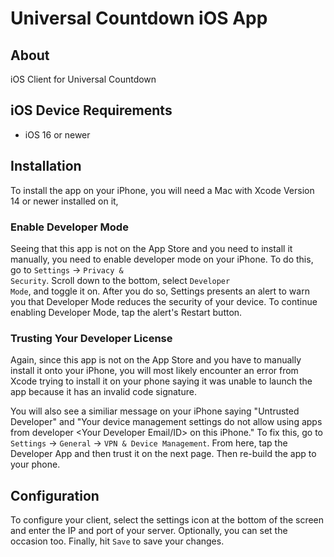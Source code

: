 # Universal Countdown iOS App

## About
iOS Client for Universal Countdown

## iOS Device Requirements
  * iOS 16 or newer

## Installation
To install the app on your iPhone, you will need a Mac with Xcode 
Version 14 or newer installed on it,

### Enable Developer Mode
Seeing that this app is not on the App Store and you need to install 
it manually, you need to enable developer mode on your iPhone. To do
this, go to <code>Settings</code> -> <code>Privacy & Security</code>. 
Scroll down to the bottom, select <code>Developer Mode</code>, and 
toggle it on. After you do so, Settings presents an alert to warn you 
that Developer Mode reduces the security of your device. To continue 
enabling Developer Mode, tap the alert's Restart button.

### Trusting Your Developer License
Again, since this app is not on the App Store and you have to manually 
install it onto your iPhone, you will most likely encounter an error 
from Xcode trying to install it on your phone saying it was unable to 
launch the app because it has an invalid code signature. 

You will also see a similiar message on your iPhone saying "Untrusted 
Developer" and "Your device management settings do not allow using 
apps from developer <Your Developer Email/ID> on this iPhone." To fix 
this, go to <code>Settings</code> -> <code>General</code> -> 
<code>VPN & Device Management</code>. From here, tap the Developer App
and then trust it on the next page. Then re-build the app to your 
phone.

## Configuration
To configure your client, select the settings icon at the bottom of the
screen and enter the IP and port of your server. Optionally, you can 
set the occasion too. Finally, hit <code>Save</code> to save your 
changes.
